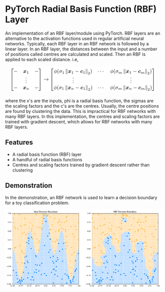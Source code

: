 # PyTorch Radial Basis Function (RBF) Layer

An implementation of an RBF layer/module using PyTorch. RBF layers are an alternative to the activation
functions used in regular artificial neural networks. Typically, each RBF layer in an RBF network is
followed by a linear layer. In an RBF layer, the distances between the input and a number of positions
called centres are calculated and scaled. Then an RBF is applied to each scaled distance. i.e,

<p align="center">
  <img src="Images/equation.PNG">
</p>

where the x's are the inputs, phi is a radial basis function, the sigmas are the scaling factors
and the c's are the centres. Usually, the centre positions are found by clustering the data. This
is impractical for RBF networks with many RBF layers. In this implementation, the centres and scaling
factors are trained with gradient descent, which allows for RBF networks with many RBF layers.

## Features

* A radial basis function (RBF) layer
* A handful of radial basis functions
* Centres and scaling factors trained by gradient descent rather than clustering

## Demonstration

In the demonstration, an RBF network is used to learn a decision boundary for a toy classification
problem.

![](Images/rbf_decision_boundary.png)
